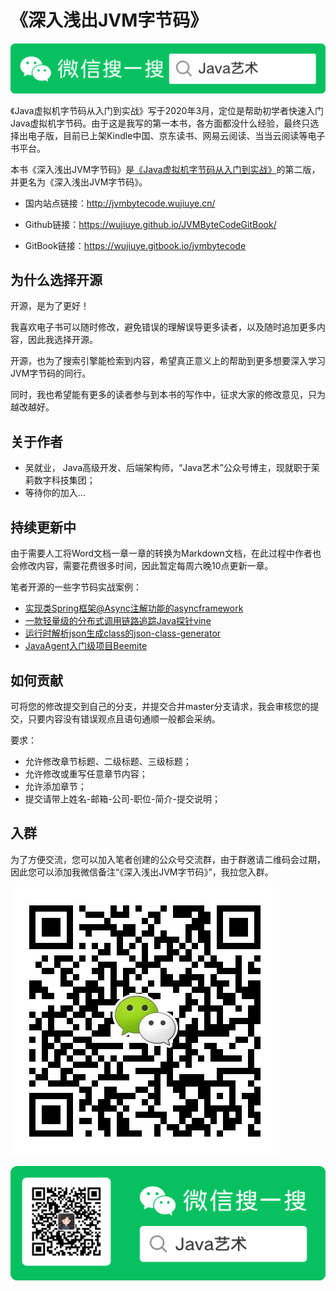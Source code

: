 # 《深入浅出JVM字节码》

![Java艺术](qrcode/javaskill_qrcode_01.png)

《Java虚拟机字节码从入门到实战》写于2020年3月，定位是帮助初学者快速入门Java虚拟机字节码。由于这是我写的第一本书，各方面都没什么经验，最终只选择出电子版，目前已上架Kindle中国、京东读书、网易云阅读、当当云阅读等电子书平台。

本书《深入浅出JVM字节码》是[《Java虚拟机字节码从入门到实战》](https://www.amazon.com/Chinese-%E5%90%B4%E5%B0%B1%E4%B8%9A-ebook/dp/B08G8KYVFJ)的第二版，并更名为《深入浅出JVM字节码》。

* 国内站点链接：http://jvmbytecode.wujiuye.cn/

* Github链接：https://wujiuye.github.io/JVMByteCodeGitBook/

* GitBook链接：https://wujiuye.gitbook.io/jvmbytecode

## 为什么选择开源

开源，是为了更好！

我喜欢电子书可以随时修改，避免错误的理解误导更多读者，以及随时追加更多内容，因此我选择开源。

开源，也为了搜索引擎能检索到内容，希望真正意义上的帮助到更多想要深入学习JVM字节码的同行。

同时，我也希望能有更多的读者参与到本书的写作中，征求大家的修改意见，只为越改越好。

## 关于作者

* 吴就业， Java高级开发、后端架构师，“Java艺术”公众号博主，现就职于茉莉数字科技集团；
* 等待你的加入...

## 持续更新中

由于需要人工将Word文档一章一章的转换为Markdown文档，在此过程中作者也会修改内容，需要花费很多时间，因此暂定每周六晚10点更新一章。

笔者开源的一些字节码实战案例：

* [实现类Spring框架@Async注解功能的asyncframework](opensourceprojects/asyncframework.md)
* [一款轻量级的分布式调用链路追踪Java探针vine](opensourceprojects/vine.md)
* [运行时解析json生成class的json-class-generator](opensourceprojects/jcg.md)
* [JavaAgent入门级项目Beemite](opensourceprojects/beemite.md)

## 如何贡献

可将您的修改提交到自己的分支，并提交合并master分支请求，我会审核您的提交，只要内容没有错误观点且语句通顺一般都会采纳。

要求：

* 允许修改章节标题、二级标题、三级标题；
* 允许修改或重写任意章节内容；
* 允许添加章节；
* 提交请带上姓名-邮箱-公司-职位-简介-提交说明；

## 入群

为了方便交流，您可以加入笔者创建的公众号交流群，由于群邀请二维码会过期，因此您可以添加我微信备注“《深入浅出JVM字节码》”，我拉您入群。

![扫码添加作者好友](qrcode/wujiuye_wx_qrcode.jpeg)

![Java艺术](qrcode/javaskill_qrcode_02.png)

